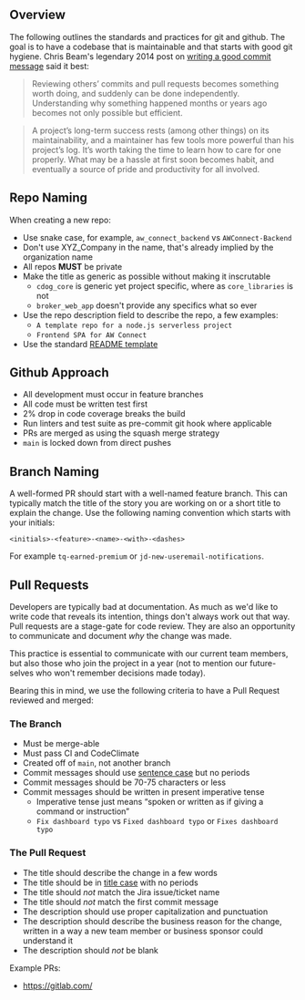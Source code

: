 ## Overview
The following outlines the standards and practices for git and github. The goal is to have a codebase that is maintainable and that starts with good git hygiene. Chris Beam's legendary 2014 post on [writing a good commit message](https://chris.beams.io/posts/git-commit/) said it best:  

 > Reviewing others’ commits and pull requests becomes something worth doing, and suddenly can be done independently. Understanding why something happened months or years ago becomes not only possible but efficient.

> A project’s long-term success rests (among other things) on its maintainability, and a maintainer has few tools more powerful than his project’s log. It’s worth taking the time to learn how to care for one properly. What may be a hassle at first soon becomes habit, and eventually a source of pride and productivity for all involved.

## Repo Naming
When creating a new repo:

 - Use snake case, for example, `aw_connect_backend` vs `AWConnect-Backend`
 - Don't use XYZ_Company in the name, that's already implied by the organization name
 - All repos **MUST** be private
 - Make the title as generic as possible without making it inscrutable
   - `cdog_core` is generic yet project specific, where as `core_libraries` is not
   - `broker_web_app` doesn't provide any specifics what so ever
 - Use the repo description field to describe the repo, a few examples:
   - `A template repo for a node.js serverless project`
   - `Frontend SPA for AW Connect`
 - Use the standard [README template](readme-template.md)

## Github Approach
 - All development must occur in feature branches
 - All code must be written test first
 - 2% drop in code coverage breaks the build
 - Run linters and test suite as pre-commit git hook where applicable
 - PRs are merged as using the squash merge strategy
 - `main` is locked down from direct pushes

## Branch Naming
A well-formed PR should start with a well-named feature branch. This can typically match the title of the story you are working on or a short title to explain the change. Use the following naming convention which starts with your initials:

```
<initials>-<feature>-<name>-<with>-<dashes>
```

For example `tq-earned-premium` or `jd-new-useremail-notifications`.

## Pull Requests
Developers are typically bad at documentation. As much as we'd like to write code that reveals its intention, things don't always work out that way. Pull requests are a stage-gate for code review. They are also an opportunity to communicate and document *why* the change was made.

This practice is essential to communicate with our current team members, but also those who join the project in a year (not to mention our future-selves who won't remember decisions made today).

Bearing this in mind, we use the following criteria to have a Pull Request reviewed and merged:

### The Branch

 - Must be merge-able
 - Must pass CI and CodeClimate
 - Created off of `main`, not another branch
 - Commit messages should use [sentence case](https://apastyle.apa.org/style-grammar-guidelines/capitalization/sentence-case) but no periods
 - Commit messages should be 70-75 characters or less
 - Commit messages should be written in present imperative tense
   - Imperative tense just means “spoken or written as if giving a command or instruction”
   - `Fix dashboard typo` vs `Fixed dashboard typo` or `Fixes dashboard typo`

### The Pull Request

 - The title should describe the change in a few words
 - The title should be in [title case](https://en.wikipedia.org/wiki/Letter_case#Title_case) with no periods
 - The title should *not* match the Jira issue/ticket name
 - The title should *not* match the first commit message
 - The description should use proper capitalization and punctuation
 - The description should describe the business reason for the change, written in a way a new team member or business sponsor could understand it
 - The description should *not* be blank

Example PRs:

 - https://gitlab.com/
